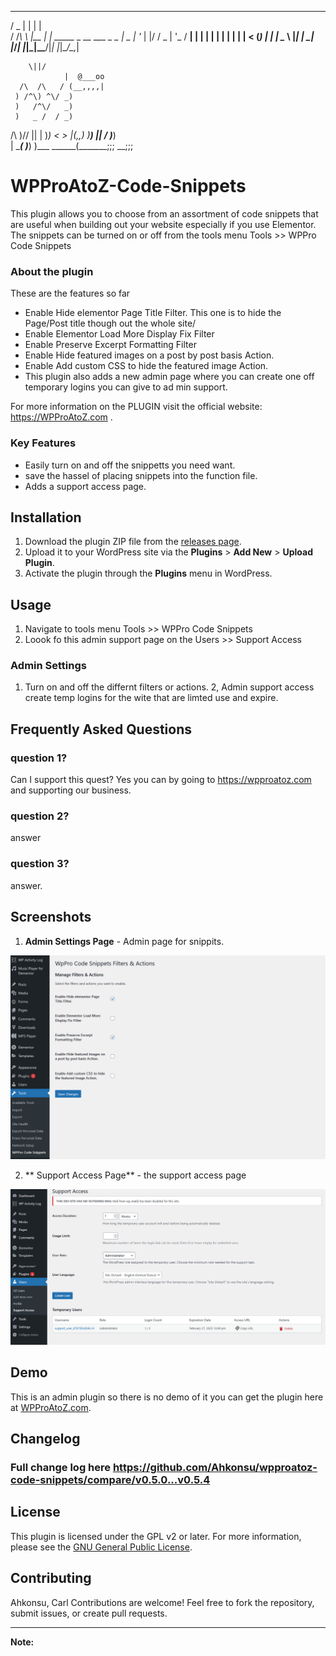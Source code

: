   ___  _     _                         
 / _ \| |   | |                        
/ /_\ \ |__ | | _____  _ __  ___ _   _ 
|  _  | '_ \| |/ / _ \| '_ \/ __| | | |
| | | | | | |   < (_) | | | \__ \ |_| |
\_| |_/_| |_|_|\_\___/|_| |_|___/\__,_|
                                       
     
		
		\||/
                |  @___oo
      /\  /\   / (__,,,,|
     ) /^\) ^\/ _)
     )   /^\/   _)
     )   _ /  / _)
 /\  )/\/ ||  | )_)
<  >      |(,,) )__)
 ||      /    \)___)\
 | \____(      )___) )___
  \______(_______;;; __;;;

# WPProAtoZ-Code-Snippets

This plugin allows you to choose from an assortment of code snippets that are useful when building out your website especially if you use Elementor. The snippets can be turned on or off from the tools menu Tools >> WPPro Code Snippets

### About the plugin
These are the features so far 
- Enable Hide elementor Page Title Filter. This one is to hide the Page/Post title though out the whole site/
- Enable Elementor Load More Display Fix Filter	
- Enable Preserve Excerpt Formatting Filter	
- Enable Hide featured images on a post by post basis Action.	
- Enable Add custom CSS to hide the featured image Action.
- This plugin also adds a new admin page where you can create one off temporary logins you can give to ad min support. 

For more information on the PLUGIN visit the official website: https://WPProAtoZ.com .

### Key Features

- Easily turn on and off the snippetts you need want.
- save the hassel of placing snippets into the function file.
- Adds a support access page.

## Installation

1. Download the plugin ZIP file from the [releases page](https://github.com/Ahkonsu/wpproatoz-code-snippets/releases/).
2. Upload it to your WordPress site via the **Plugins** > **Add New** > **Upload Plugin**.
3. Activate the plugin through the **Plugins** menu in WordPress.

## Usage

1.  Navigate to tools menu Tools >> WPPro Code Snippets
2.  Loook fo this admin support page on the Users >> Support Access


### Admin Settings
1. Turn on and off the differnt filters or actions. 
2, Admin support access create temp logins for the wite that are limted use and expire. 

## Frequently Asked Questions

### question 1?

Can I support this quest?
	Yes you can by going to https://wpproatoz.com and supporting our business. 

### question 2?

answer

### question 3?

answer.

## Screenshots

1. **Admin Settings Page** - Admin page for snippits.

![screenshot1](screenshot1.png)

2. ** Support Access Page** - the support access page

![screenshot2](screenshot2.png)

## Demo

This is an admin plugin so there is no demo of it you can get the plugin here at [WPProAtoZ.com](https://wpproatoz.com/plugins).

## Changelog

### Full change log here https://github.com/Ahkonsu/wpproatoz-code-snippets/compare/v0.5.0...v0.5.4



## License

This plugin is licensed under the GPL v2 or later. For more information, please see the [GNU General Public License](https://www.gnu.org/licenses/gpl-2.0.html).

## Contributing
Ahkonsu, Carl
Contributions are welcome! Feel free to fork the repository, submit issues, or create pull requests.

---

**Note:** 
